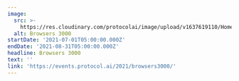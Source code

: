 ```yaml
---
image:
  src: >-
    https://res.cloudinary.com/protocolai/image/upload/v1637619110/Home/browsers3000_s3w9ps_dn3can.png
  alt: Browsers 3000
startDate: '2021-07-01T05:00:00.000Z'
endDate: '2021-08-31T05:00:00.000Z'
headline: Browsers 3000
text: ''
link: 'https://events.protocol.ai/2021/browsers3000/'
---
```


